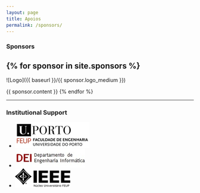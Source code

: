 ```yaml
---
layout: page
title: Apoios
permalink: /sponsors/
---
```


### Sponsors

{% for sponsor in site.sponsors %}
  -----
  ![Logo]({{ baseurl }}/{{ sponsor.logo_medium }})

  {{ sponsor.content }}
{% endfor %}

-----

### Institutional Support

* ![FEUP Logo](/assets/feup_logo_small.png)
* ![DEI Logo](/assets/dei_logo.jpg)
* ![NuIEEE Logo](/assets/nuieee_logo_small.png)
